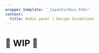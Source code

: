 ```yaml
---
wrapper_template: '_layouts/docs.html'
context:
  title: Radio panel | Design Guidelines
---
```


# 🚧 WIP 🚧
